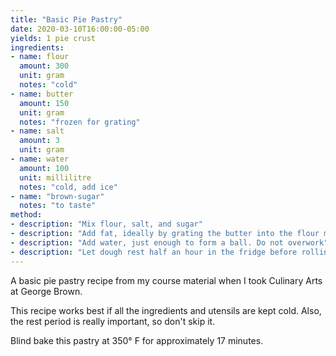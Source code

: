 ```yaml
---
title: "Basic Pie Pastry"
date: 2020-03-10T16:00:00-05:00
yields: 1 pie crust
ingredients:
- name: flour
  amount: 300
  unit: gram
  notes: "cold"
- name: butter
  amount: 150
  unit: gram
  notes: "frozen for grating"
- name: salt
  amount: 3
  unit: gram
- name: water
  amount: 100
  unit: millilitre
  notes: "cold, add ice"
- name: "brown-sugar"
  notes: "to taste"
method:
- description: "Mix flour, salt, and sugar"
- description: "Add fat, ideally by grating the butter into the flour mixture"
- description: "Add water, just enough to form a ball. Do not overwork"
- description: "Let dough rest half an hour in the fridge before rolling out"
---
```


A basic pie pastry recipe from my course material when I took Culinary Arts at George Brown.

This recipe works best if all the ingredients and utensils are kept cold. Also, the rest period is really important, so don't skip it.

Blind bake this pastry at 350&deg; F for approximately 17 minutes.
